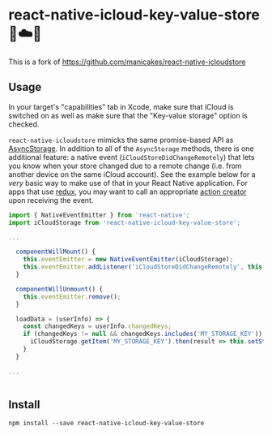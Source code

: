 # react-native-icloud-key-value-store 📱☁️📱

This is a fork of https://github.com/manicakes/react-native-icloudstore

## Usage

In your target's "capabilities" tab in Xcode, make sure that iCloud is switched on as well as make sure that the "Key-value storage" option is checked.

`react-native-icloudstore` mimicks the same promise-based API as [AsyncStorage](https://facebook.github.io/react-native/docs/asyncstorage.html). In addition to all of the `AsyncStorage` methods, there is one additional feature: a native event (`iCloudStoreDidChangeRemotely`) that lets you know when your store changed due to a remote change (i.e. from another device on the same iCloud account). See the example below for a *very* basic way to make use of that in your React Native application. For apps that use [redux](http://redux.js.org), you may want to call an appropriate [action creator](http://redux.js.org/docs/basics/Actions.html) upon receiving the event.

```javascript
import { NativeEventEmitter } from 'react-native';
import iCloudStorage from 'react-native-icloud-key-value-store';

...

  componentWillMount() {
    this.eventEmitter = new NativeEventEmitter(iCloudStorage);
    this.eventEmitter.addListener('iCloudStoreDidChangeRemotely', this.loadData);
  }

  componentWillUnmount() {
    this.eventEmitter.remove();
  }

  loadData = (userInfo) => {
    const changedKeys = userInfo.changedKeys;
    if (changedKeys != null && changedKeys.includes('MY_STORAGE_KEY')) {
      iCloudStorage.getItem('MY_STORAGE_KEY').then(result => this.setState({ storage: result }));
    }
  }
  
...
  
```

## Install

```shell
npm install --save react-native-icloud-key-value-store
```
